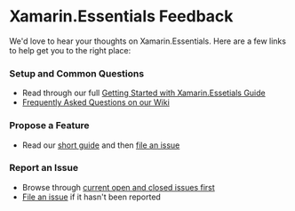 # Xamarin.Essentials Feedback

We'd love to hear your thoughts on Xamarin.Essentials. Here are a few links to help get you to the right place:

### Setup and Common Questions
* Read through our full [Getting Started with Xamarin.Essetials Guide](https://docs.microsoft.com/xamarin/essentials/get-started)
* [Frequently Asked Questions on our Wiki](https://github.com/xamarin/Essentials/wiki/FAQ-%7C-Essentials)

### Propose a Feature
* Read our [short guide](https://github.com/xamarin/Essentials/wiki/Proposing-New-Features) and then [file an issue](https://github.com/xamarin/Essentials/issues/new)

### Report an Issue
* Browse through [current open and closed issues first](https://github.com/xamarin/Essentials/issues?utf8=%E2%9C%93&q=is%3Aissue)
* [File an issue](https://github.com/xamarin/Essentials/issues/new) if it hasn't been reported
